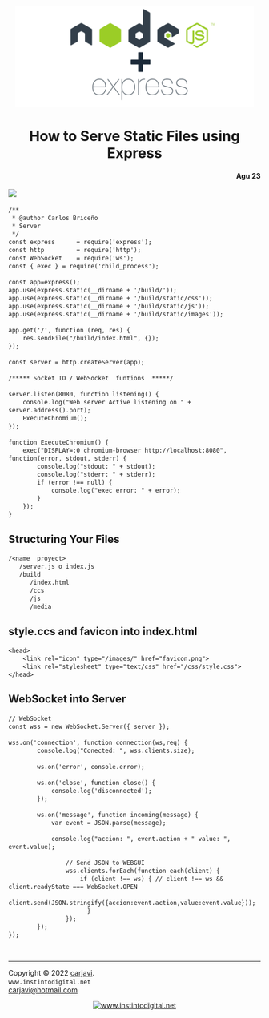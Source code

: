 <p align="center"><img src="./img/node-express.png" height="200" alt=" " /></p>
<h1 align="center"> How to Serve Static Files using Express </h1> 
<h4 align="right">Agu 23</h4>

<img src="https://img.shields.io/badge/OS-Linux%20GNU-yellowgreen">

<br>

```
/**
 * @author Carlos Briceño
 * Server
 */
const express      = require('express');
const http         = require('http');
const WebSocket    = require('ws');
const { exec } = require('child_process');

const app=express();
app.use(express.static(__dirname + '/build/'));
app.use(express.static(__dirname + '/build/static/css'));
app.use(express.static(__dirname + '/build/static/js'));
app.use(express.static(__dirname + '/build/static/images'));

app.get('/', function (req, res) {
    res.sendFile("/build/index.html", {});
});

const server = http.createServer(app);

/***** Socket IO / WebSocket  funtions  *****/

server.listen(8080, function listening() {
    console.log("Web server Active listening on " + server.address().port);
    ExecuteChromium();
});

function ExecuteChromium() {
    exec("DISPLAY=:0 chromium-browser http://localhost:8080", function(error, stdout, stderr) {
        console.log("stdout: " + stdout);
        console.log("stderr: " + stderr);
        if (error !== null) {
            console.log("exec error: " + error);
        }
    });
}
```


## Structuring Your Files
```
/<name  proyect>
   /server.js o index.js
   /build
      /index.html
      /ccs
      /js
      /media

```
## style.ccs and favicon into index.html
```
<head>
    <link rel="icon" type="/images/" href="favicon.png">
    <link rel="stylesheet" type="text/css" href="/css/style.css">
</head>
```

## WebSocket into Server
```
// WebSocket
const wss = new WebSocket.Server({ server });

wss.on('connection', function connection(ws,req) {
        console.log("Conected: ", wss.clients.size);

        ws.on('error', console.error);

        ws.on('close', function close() {
            console.log('disconnected');
        });

        ws.on('message', function incoming(message) {
            var event = JSON.parse(message);

            console.log("accion: ", event.action + " value: ", event.value);
                
                // Send JSON to WEBGUI
                wss.clients.forEach(function each(client) {
                    if (client !== ws) { // client !== ws && client.readyState === WebSocket.OPEN
                        client.send(JSON.stringify({accion:event.action,value:event.value}));
                      }
                });
        });
});

```


<br>

---
Copyright &copy; 2022 [carjavi](https://github.com/carjavi). <br>
```www.instintodigital.net``` <br>
carjavi@hotmail.com <br>
<p align="center">
    <a href="https://instintodigital.net/" target="_blank"><img src="./img/developer.png" height="100" alt="www.instintodigital.net"></a>
</p>



